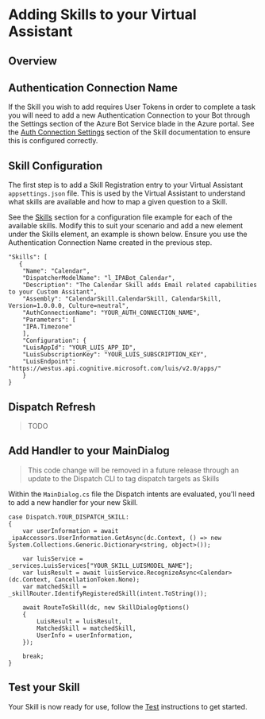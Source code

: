 # Adding Skills to your Virtual Assistant

## Overview

## Authentication Connection Name

If the Skill you wish to add requires User Tokens in order to complete a task you will need to add a new Authentication Connection to your Bot through the Settings section of the Azure Bot Service blade in the Azure portal. See the [Auth Connection Settings](./virtualassistant-skills.md) section of the Skill documentation to ensure this is configured correctly.

## Skill Configuration

The first step is to add a Skill Registration entry to your Virtual Assistant `appsettings.json` file. This is used by the Virtual Assistant to understand what skills are available and how to map a given question to a Skill.

See the [Skills](./virtualassistant-skills.md) section for a configuration file example for each of the available skills. Modify this to suit your scenario and add a new element under the Skills element, an example is shown below. Ensure you use the Authentication Connection Name created in the previous step.

```
"Skills": [  
   {
    "Name": "Calendar",
    "DispatcherModelName": "l_IPABot_Calendar",
    "Description": "The Calendar Skill adds Email related capabilities to your Custom Assitant",
    "Assembly": "CalendarSkill.CalendarSkill, CalendarSkill, Version=1.0.0.0, Culture=neutral",
    "AuthConnectionName": "YOUR_AUTH_CONNECTION_NAME",
    "Parameters": [
    "IPA.Timezone"
    ],
    "Configuration": {
    "LuisAppId": "YOUR_LUIS_APP_ID",
    "LuisSubscriptionKey": "YOUR_LUIS_SUBSCRIPTION_KEY",
    "LuisEndpoint": "https://westus.api.cognitive.microsoft.com/luis/v2.0/apps/"
    }
}
```

## Dispatch Refresh

> TODO

## Add Handler to your MainDialog

> This code change will be removed in a future release through an update to the Dispatch CLI to tag dispatch targets as Skills

Within the `MainDialog.cs` file the Dispatch intents are evaluated, you'll need to add a new handler for your new Skill.

```
case Dispatch.YOUR_DISPATCH_SKILL:
{
    var userInformation = await _ipaAccessors.UserInformation.GetAsync(dc.Context, () => new System.Collections.Generic.Dictionary<string, object>());

    var luisService = _services.LuisServices["YOUR_SKILL_LUISMODEL_NAME"];
    var luisResult = await luisService.RecognizeAsync<Calendar>(dc.Context, CancellationToken.None);
    var matchedSkill = _skillRouter.IdentifyRegisteredSkill(intent.ToString());

    await RouteToSkill(dc, new SkillDialogOptions()
    {
        LuisResult = luisResult,
        MatchedSkill = matchedSkill,
        UserInfo = userInformation,
    });

    break;
}
```
## Test your Skill

Your Skill is now ready for use, follow the [Test](./virtualassistant-testing.md) instructions to get started.